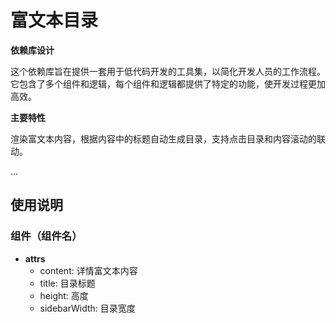 # 富文本目录

**依赖库设计**

这个依赖库旨在提供一套用于低代码开发的工具集，以简化开发人员的工作流程。它包含了多个组件和逻辑，每个组件和逻辑都提供了特定的功能，使开发过程更加高效。

**主要特性**

渲染富文本内容，根据内容中的标题自动生成目录，支持点击目录和内容滚动的联动。

...

## 使用说明

### 组件（组件名）

- **attrs**
  - content: 详情富文本内容
  - title: 目录标题
  - height: 高度
  - sidebarWidth: 目录宽度

